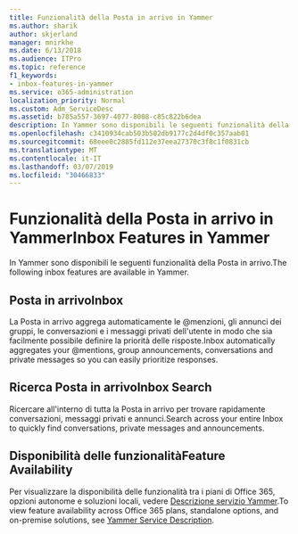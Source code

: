 ```yaml
---
title: Funzionalità della Posta in arrivo in Yammer
ms.author: sharik
author: skjerland
manager: mnirkhe
ms.date: 6/13/2018
ms.audience: ITPro
ms.topic: reference
f1_keywords:
- inbox-features-in-yammer
ms.service: o365-administration
localization_priority: Normal
ms.custom: Adm_ServiceDesc
ms.assetid: b785a557-3697-4077-8008-c85c822b6dea
description: In Yammer sono disponibili le seguenti funzionalità della Posta in arrivo.
ms.openlocfilehash: c3410934cab503b502db9177c2d4df0c357aab01
ms.sourcegitcommit: 68eee0c2885fd112e37eea27370c3f8c1f0831cb
ms.translationtype: MT
ms.contentlocale: it-IT
ms.lasthandoff: 03/07/2019
ms.locfileid: "30466833"
---
```

# <a name="inbox-features-in-yammer"></a><span data-ttu-id="bb5e8-103">Funzionalità della Posta in arrivo in Yammer</span><span class="sxs-lookup"><span data-stu-id="bb5e8-103">Inbox Features in Yammer</span></span>

<span data-ttu-id="bb5e8-104">In Yammer sono disponibili le seguenti funzionalità della Posta in arrivo.</span><span class="sxs-lookup"><span data-stu-id="bb5e8-104">The following inbox features are available in Yammer.</span></span>
  
## <a name="inbox"></a><span data-ttu-id="bb5e8-105">Posta in arrivo</span><span class="sxs-lookup"><span data-stu-id="bb5e8-105">Inbox</span></span>
<span data-ttu-id="bb5e8-106"><a name="bkmk_Inbox"> </a></span><span class="sxs-lookup"><span data-stu-id="bb5e8-106"></span></span>

<span data-ttu-id="bb5e8-107">La Posta in arrivo aggrega automaticamente le @menzioni, gli annunci dei gruppi, le conversazioni e i messaggi privati dell'utente in modo che sia facilmente possibile definire la priorità delle risposte.</span><span class="sxs-lookup"><span data-stu-id="bb5e8-107">Inbox automatically aggregates your @mentions, group announcements, conversations and private messages so you can easily prioritize responses.</span></span>
  
## <a name="inbox-search"></a><span data-ttu-id="bb5e8-108">Ricerca Posta in arrivo</span><span class="sxs-lookup"><span data-stu-id="bb5e8-108">Inbox Search</span></span>
<span data-ttu-id="bb5e8-109"><a name="bkmk_InboxSearch"> </a></span><span class="sxs-lookup"><span data-stu-id="bb5e8-109"></span></span>

<span data-ttu-id="bb5e8-110">Ricercare all'interno di tutta la Posta in arrivo per trovare rapidamente conversazioni, messaggi privati e annunci.</span><span class="sxs-lookup"><span data-stu-id="bb5e8-110">Search across your entire Inbox to quickly find conversations, private messages and announcements.</span></span>
  
## <a name="feature-availability"></a><span data-ttu-id="bb5e8-111">Disponibilità delle funzionalità</span><span class="sxs-lookup"><span data-stu-id="bb5e8-111">Feature Availability</span></span>
<span data-ttu-id="bb5e8-112"><a name="bkmk_InboxSearch"> </a></span><span class="sxs-lookup"><span data-stu-id="bb5e8-112"></span></span>

<span data-ttu-id="bb5e8-113">Per visualizzare la disponibilità delle funzionalità tra i piani di Office 365, opzioni autonome e soluzioni locali, vedere [Descrizione servizio Yammer](yammer-service-description.md).</span><span class="sxs-lookup"><span data-stu-id="bb5e8-113">To view feature availability across Office 365 plans, standalone options, and on-premise solutions, see [Yammer Service Description](yammer-service-description.md).</span></span>
  

